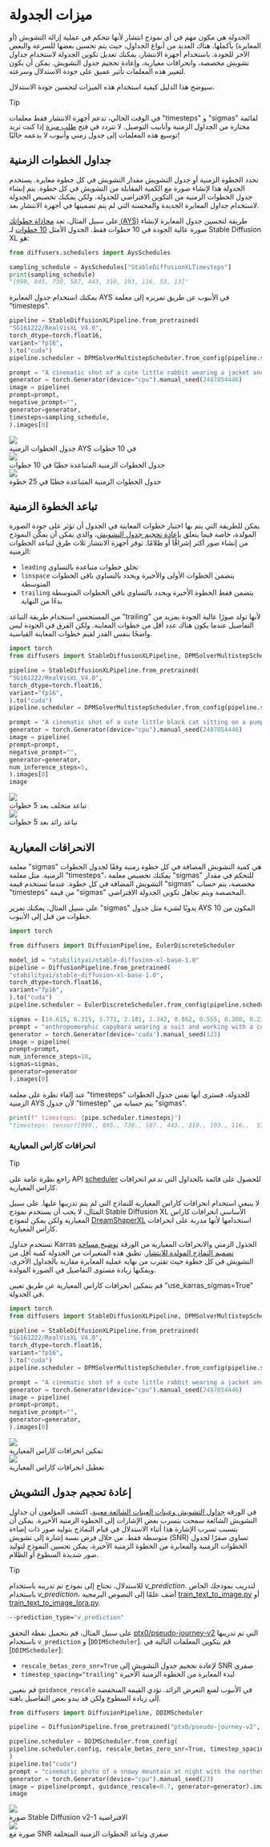 # ميزات الجدولة

الجدولة هي مكون مهم في أي نموذج انتشار لأنها تتحكم في عملية إزالة التشويش (أو المعايرة) بأكملها. هناك العديد من أنواع الجداول، حيث يتم تحسين بعضها للسرعة والبعض الآخر للجودة. باستخدام أجهزة الانتشار، يمكنك تعديل تكوين الجدولة لاستخدام جداول تشويش مخصصة، وانحرافات معيارية، وإعادة تحجيم جدول التشويش. يمكن أن يكون لتغيير هذه المعلمات تأثير عميق على جودة الاستدلال وسرعته.

سيوضح هذا الدليل كيفية استخدام هذه الميزات لتحسين جودة الاستدلال.

> [!TIP]
> في الوقت الحالي، تدعم أجهزة الانتشار فقط معلمات "timesteps" و "sigmas" لقائمة مختارة من الجداول الزمنية وأنابيب التوصيل. لا تتردد في فتح [طلب ميزة](https://github.com/huggingface/diffusers/issues/new/choose) إذا كنت تريد توسيع هذه المعلمات إلى جدول زمني وأنبوب لا يدعمه حاليًا!

## جداول الخطوات الزمنية

تحدد الخطوة الزمنية أو جدول التشويش مقدار التشويش في كل خطوة معايرة. يستخدم الجدولة هذا لإنشاء صورة مع الكمية المقابلة من التشويش في كل خطوة. يتم إنشاء جدول الخطوات الزمنية من التكوين الافتراضي للجدولة، ولكن يمكنك تخصيص الجدولة لاستخدام جداول المعايرة الجديدة والمحسنة التي لم يتم تضمينها في أجهزة الانتشار بعد.

على سبيل المثال، تعد [محاذاة خطواتك (AYS)](https://research.nvidia.com/labs/toronto-ai/AlignYourSteps/) طريقة لتحسين جدول المعايرة لإنشاء صورة عالية الجودة في 10 خطوات فقط. الجدول الأمثل [10 خطوات](https://github.com/huggingface/diffusers/blob/a7bf77fc284810483f1e60afe34d1d27ad91ce2e/src/diffusers/schedulers/scheduling_utils.py#L51) لـ Stable Diffusion XL هو:

```py
from diffusers.schedulers import AysSchedules

sampling_schedule = AysSchedules["StableDiffusionXLTimesteps"]
print(sampling_schedule)
"[999, 845, 730, 587, 443, 310, 193, 116, 53, 13]"
```

يمكنك استخدام جدول المعايرة AYS في الأنبوب عن طريق تمريره إلى معلمة "timesteps".

```py
pipeline = StableDiffusionXLPipeline.from_pretrained(
"SG161222/RealVisXL_V4.0",
torch_dtype=torch.float16,
variant="fp16",
).to("cuda")
pipeline.scheduler = DPMSolverMultistepScheduler.from_config(pipeline.scheduler.config, algorithm_type="sde-dpmsolver++")

prompt = "A cinematic shot of a cute little rabbit wearing a jacket and doing a thumbs up"
generator = torch.Generator(device="cpu").manual_seed(2487854446)
image = pipeline(
prompt=prompt,
negative_prompt="",
generator=generator,
timesteps=sampling_schedule,
).images[0]
```

<div class="flex gap-4">
<div>
<img class="rounded-xl" src="https://huggingface.co/datasets/YiYiXu/testing-images/resolve/main/ays.png"/>
<figcaption class="mt-2 text-center text-sm text-gray-500">جدول الخطوات الزمنية AYS في 10 خطوات</figcaption>
</div>
<div>
<img class="rounded-xl" src="https://huggingface.co/datasets/YiYiXu/testing-images/resolve/main/10.png"/>
<figcaption class="mt-2 text-center text-sm text-gray-500">جدول الخطوات الزمنية المتباعدة خطيًا في 10 خطوات</figcaption>
</div>
<div>
<img class="rounded-xl" src="https://huggingface.co/datasets/YiYiXu/testing-images/resolve/main/25.png"/>
<figcaption class="mt-2 text-center text-sm text-gray-500">جدول الخطوات الزمنية المتباعدة خطيًا في 25 خطوة</figcaption>
</div>
</div>

## تباعد الخطوة الزمنية

يمكن للطريقة التي يتم بها اختيار خطوات المعاينة في الجدول أن تؤثر على جودة الصورة المولدة، خاصة فيما يتعلق [بإعادة تحجيم جدول التشويش](#rescale-noise-schedule)، والذي يمكن أن يمكّن النموذج من إنشاء صور أكثر إشراقًا أو ظلامًا. توفر أجهزة الانتشار ثلاث طرق لتباعد الخطوات الزمنية:

- `leading` تخلق خطوات متباعدة بالتساوي
- `linspace` يتضمن الخطوات الأولى والأخيرة ويحدد بالتساوي باقي الخطوات المتوسطة
- `trailing` يتضمن فقط الخطوة الأخيرة ويحدد بالتساوي باقي الخطوات المتوسطة بدءًا من النهاية

من المستحسن استخدام طريقة التباعد "trailing" لأنها تولد صورًا عالية الجودة بمزيد من التفاصيل عندما يكون هناك عدد أقل من خطوات المعاينة. ولكن الفرق في الجودة ليس واضحًا بنفس القدر لقيم خطوات المعاينة القياسية.

```py
import torch
from diffusers import StableDiffusionXLPipeline, DPMSolverMultistepScheduler

pipeline = StableDiffusionXLPipeline.from_pretrained(
"SG161222/RealVisXL_V4.0",
torch_dtype=torch.float16,
variant="fp16",
).to("cuda")
pipeline.scheduler = DPMSolverMultistepScheduler.from_config(pipeline.scheduler.config, timestep_spacing="trailing")

prompt = "A cinematic shot of a cute little black cat sitting on a pumpkin at night"
generator = torch.Generator(device="cpu").manual_seed(2487854446)
image = pipeline(
prompt=prompt,
negative_prompt="",
generator=generator,
num_inference_steps=5,
).images[0]
image
```

<div class="flex gap-4">
<div>
<img class="rounded-xl" src="https://huggingface.co/datasets/stevhliu/testing-images/resolve/main/trailing_spacing.png"/>
<figcaption class="mt-2 text-center text-sm text-gray-500">تباعد متخلف بعد 5 خطوات</figcaption>
</div>
<div>
<img class="rounded-xl" src="https://huggingface.co/datasets/stevhliu/testing-images/resolve/main/leading_spacing.png"/>
<figcaption class="mt-2 text-center text-sm text-gray-500">تباعد رائد بعد 5 خطوات</figcaption>
</div>
</div>

## الانحرافات المعيارية

معلمة "sigmas" هي كمية التشويش المضافة في كل خطوة زمنية وفقًا لجدول الخطوات الزمنية. مثل معلمة "timesteps"، يمكنك تخصيص معلمة "sigmas" للتحكم في مقدار التشويش المضافة في كل خطوة. عندما تستخدم قيمة "sigmas" مخصصة، يتم حساب "timesteps" من قيمة "sigmas" المخصصة ويتم تجاهل تكوين الجدولة الافتراضي.

على سبيل المثال، يمكنك تمرير "sigmas" يدويًا لشيء مثل جدول AYS المكون من 10 خطوات من قبل إلى الأنبوب.

```py
import torch

from diffusers import DiffusionPipeline, EulerDiscreteScheduler

model_id = "stabilityai/stable-diffusion-xl-base-1.0"
pipeline = DiffusionPipeline.from_pretrained(
"stabilityai/stable-diffusion-xl-base-1.0",
torch_dtype=torch.float16,
variant="fp16",
).to("cuda")
pipeline.scheduler = EulerDiscreteScheduler.from_config(pipeline.scheduler.config)

sigmas = [14.615, 6.315, 3.771, 2.181, 1.342, 0.862, 0.555, 0.380, 0.234, 0.113, 0.0]
prompt = "anthropomorphic capybara wearing a suit and working with a computer"
generator = torch.Generator(device='cuda').manual_seed(123)
image = pipeline(
prompt=prompt,
num_inference_steps=10,
sigmas=sigmas,
generator=generator
).images[0]
```

عند إلقاء نظرة على معلمة "timesteps" للجدولة، فسترى أنها نفس جدول الخطوات الزمنية AYS لأن جدول "timestep" يتم حسابه من "sigmas".

```py
print(f" timesteps: {pipe.scheduler.timesteps}")
"timesteps: tensor([999., 845., 730., 587., 443., 310., 193., 116.,  53.,  13.], device='cuda:0')"
```

### انحرافات كاراس المعيارية

> [!TIP]
> راجع نظرة عامة على API [scheduler](../api/schedulers/overview) للحصول على قائمة بالجداول التي تدعم انحرافات كاراس المعيارية.
>
> لا ينبغي استخدام انحرافات كاراس المعيارية للنماذج التي لم يتم تدريبها عليها. على سبيل المثال، لا يجب أن يستخدم نموذج Stable Diffusion XL الأساسي انحرافات كاراس المعيارية ولكن يمكن لنموذج [DreamShaperXL](https://hf.co/Lykon/dreamshaper-xl-1-0) استخدامها لأنها مدربة على انحرافات كاراس المعيارية.

تستخدم جداول Karras الجدول الزمني والانحرافات المعيارية من الورقة [توضيح مساحة تصميم النماذج المولدة للانتشار](https://hf.co/papers/2206.00364). تطبق هذه المتغيرات من الجدولة كمية أقل من التشويش في كل خطوة حيث تقترب من نهاية عملية المعايرة مقارنة بالجداول الأخرى، ويمكنها زيادة مستوى التفاصيل في الصورة المولدة.

قم بتمكين انحرافات كاراس المعيارية عن طريق تعيين "use_karras_sigmas=True" في الجدولة.

```py
import torch
from diffusers import StableDiffusionXLPipeline, DPMSolverMultistepScheduler

pipeline = StableDiffusionXLPipeline.from_pretrained(
"SG161222/RealVisXL_V4.0",
torch_dtype=torch.float16,
variant="fp16",
).to("cuda")
pipeline.scheduler = DPMSolverMultistepScheduler.from_config(pipeline.scheduler.config, algorithm_type="sde-dpmsolver++", use_karras_sigmas=True)

prompt = "A cinematic shot of a cute little rabbit wearing a jacket and doing a thumbs up"
generator = torch.Generator(device="cpu").manual_seed(2487854446)
image = pipeline(
prompt=prompt,
negative_prompt="",
generator=generator,
).images[0]
```

<div class="flex gap-4">
<div>
<img class="rounded-xl" src="https://huggingface.co/datasets/stevhliu/testing-images/resolve/main/karras_sigmas_true.png"/>
<figcaption class="mt-2 text-center text-sm text-gray-500">تمكين انحرافات كاراس المعيارية</figcaption>
</div>
<div>
<img class="rounded-xl" src="https://huggingface.co/datasets/stevhliu/testing-images/resolve/main/karras_sigmas_false.png"/>
<figcaption class="mt-2 text-center text-sm text-gray-500">تعطيل انحرافات كاراس المعيارية</figcaption>
</div>
</div>

## إعادة تحجيم جدول التشويش

في الورقة [جداول التشويش وعينات العينات الشائعة معيبة](https://hf.co/papers/2305.08891)، اكتشف المؤلفون أن جداول التشويش الشائعة سمحت بتسرب بعض الإشارات إلى الخطوة الزمنية الأخيرة. يمكن أن يتسبب تسرب الإشارة هذا أثناء الاستدلال في قيام النماذج بتوليد صور ذات إضاءة متوسطة فقط. من خلال فرض نسبة إشارة إلى تشويش (SNR) تساوي صفرًا لجدول الخطوات الزمنية والمعايرة من الخطوة الزمنية الأخيرة، يمكن تحسين النموذج لتوليد صور شديدة السطوع أو الظلام.

> [!TIP]
> للاستدلال، تحتاج إلى نموذج تم تدريبه باستخدام *v_prediction*. لتدريب نموذجك الخاص باستخدام *v_prediction*، أضف علمًا إلى النصوص البرمجية [train_text_to_image.py](https://github.com/huggingface/diffusers/blob/main/examples/text_to_image/train_text_to_image.py) أو [train_text_to_image_lora.py](https://github.com/huggingface/diffusers/blob/main/examples/text_to_image/train_text_to_image_lora.py).
>
> ```bash
> --prediction_type="v_prediction"
> ```

على سبيل المثال، قم بتحميل نقطة التحقق [ptx0/pseudo-journey-v2](https://hf.co/ptx0/pseudo-journey-v2) التي تم تدريبها باستخدام `v_prediction` و [`DDIMScheduler`]. قم بتكوين المعلمات التالية في [`DDIMScheduler`]:

* `rescale_betas_zero_snr=True` لإعادة تحجيم جدول التشويش إلى SNR صفري
* `timestep_spacing="trailing"` لبدء المعايرة من الخطوة الزمنية الأخيرة

قم بتعيين `guidance_rescale` في الأنبوب لمنع التعرض الزائد. تؤدي القيمة المنخفضة إلى زيادة السطوع ولكن قد يبدو بعض التفاصيل باهتة.

```py
from diffusers import DiffusionPipeline, DDIMScheduler

pipeline = DiffusionPipeline.from_pretrained("ptx0/pseudo-journey-v2", use_safetensors=True)

pipeline.scheduler = DDIMScheduler.from_config(
pipeline.scheduler.config, rescale_betas_zero_snr=True, timestep_spacing="trailing"
)
pipeline.to("cuda")
prompt = "cinematic photo of a snowy mountain at night with the northern lights aurora borealis overhead, 35mm photograph, film, professional, 4k, highly detailed"
generator = torch.Generator(device="cpu").manual_seed(23)
image = pipeline(prompt, guidance_rescale=0.7, generator=generator).images[0]
image
```

<div class="flex gap-4">
<div>
<img class="rounded-xl" src="https://huggingface.co/datasets/huggingface/documentation-images/resolve/main/diffusers/no-zero-snr.png"/>
<figcaption class="mt-2 text-center text-sm text-gray-500">صورة Stable Diffusion v2-1 الافتراضية</figcaption>
</div>
<div>
<img class="rounded-xl" src="https://huggingface.co/datasets/huggingface/documentation-images/resolve/main/diffusers/zero-snr.png"/>
<figcaption class="mt-turut text-center text-sm text-gray-500">صورة مع SNR صفري وتباعد الخطوات الزمنية المتخلفة</figcaption>
</div>
</div>